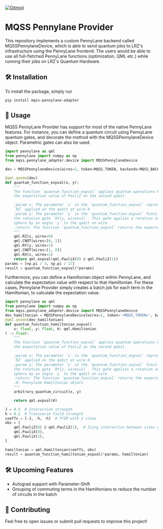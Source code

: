 <a href="https://gitmoji.dev">
  <img
    src="https://img.shields.io/badge/gitmoji-%20😜%20😍-FFDD67.svg?style=flat-square"
    alt="Gitmoji"
  />
</a>

# MQSS Pennylane Provider

This repository implements a custom PennyLane backend called MQSSPennylaneDevice, which is able to send quantum jobs to LRZ's infrastructure using the PennyLane frontend. 
The users would be able to use all full-fletched PennyLane functions (optimization, QML etc.) while running their jobs on LRZ's Quantum Hardware.

## 🛠️ Installation
To install the package, simply run 
```bash
pip install mqss-pennylane-adapter
```

## 🚀 Usage
MQSS PennyLane Provider has support for most of the native PennyLane features. For instance, you can define a quantum circuit using PennyLane quantum gates, and decorate the method with the MQSSPennylaneDevice object. Parametric gates can also be used. 
```python
import pennylane as qml
from pennylane import numpy as np
from mqss.pennylane_adapter.device import MQSSPennylaneDevice

dev = MQSSPennylaneDevice(wires=2, token=MQSS_TOKEN, backends=MQSS_BACKENDS)

@qml.qnode(dev)
def quantum_function_expval(x, y):
    """
    The function `quantum_function_expval` applies quantum operations RZ, CNOT, and RY to qubits and returns
    the expectation value of PauliZ on the second qubit.

    :param x: The parameter `x` in the `quantum_function_expval` represents the angle for the rotation gate
    `RZ` applied on the qubit at wire 0
    :param y: The parameter `y` in the `quantum_function_expval` function is used as the angle parameter for
    the rotation gate `RY(y, wires=1)`. This gate applies a rotation around the y-axis of the Bloch
    sphere by an angle `y` to the qubit on wire
    :return: The function `quantum_function_expval` returns the expected value of the given operator
    """
    qml.RZ(x, wires=0)
    qml.CNOT(wires=[0, 1])
    qml.RY(y, wires=1)
    qml.CNOT(wires=[1, 0])
    qml.RX(x, wires=1)
    return qml.expval(qml.PauliX(0) @ qml.PauliZ(1))
params = [np.pi / 3, np.pi / 17]
result = quantum_function_expval(*params)
```
Furthermore, you can define a Hamiltonian object within PennyLane, and calculate the expectation value with respect to that Hamiltonian. For these cases, Pennylane Provider simply creates a batch job for each term in the Hamiltonian, to calculate the expectation value.

```python
import pennylane as qml
from pennylane import numpy as np
from mqss.pennylane_adapter.device import MQSSPennylaneDevice
dev_hamiltonian = MQSSPennylaneDevice(wires=2, token='<MQSS_TOKEN>', backends='<MQSS_BACKENDS>')
@qml.qnode(dev_hamiltonian)
def quantum_function_hamiltonian_expval(
    x: float, y: float, H: qml.Hamiltonian
) -> float:
    """
    The function `quantum_function_expval` applies quantum operations RZ, CNOT, and RY to qubits and returns
    the expectation value of PauliZ on the second qubit.

    :param x: The parameter `x` in the `quantum_function_expval` represents the angle for the rotation gate
    `RZ` applied on the qubit at wire 0
    :param y: The parameter `y` in the `quantum_function_expval` function is used as the angle parameter for
    the rotation gate `RY(y, wires=1)`. This gate applies a rotation around the y-axis of the Bloch
    sphere by an angle `y` to the qubit on wire
    :return: The function `quantum_function_expval` returns the expected value of a given operator
    :H: Pennylane Hamiltonian object
    """
    arbitrary_quantum_circuit(x, y)

    return qml.expval(H)

J = 0.5  # Interaction strength
h = 0.2  # Transverse field strength
coeffs = [-J, -h, -h]  # TFIM with 2 sites
obs = [
    qml.PauliZ(0) @ qml.PauliZ(1),  # Ising interaction between sites 0 and 1
    qml.PauliX(0),
    qml.PauliX(1),
]

hamiltonian = qml.Hamiltonian(coeffs, obs)
result = quantum_function_hamiltonian_expval(*params, hamiltonian)
```

## 🛠️ Upcoming Features
 - Autograd support with Parameter-Shift
 - Grouping of commuting terms in the Hamiltonians to reduce the number of circuits in the batch

## 🤝 Contributing

Feel free to open issues or submit pull requests to improve this project!